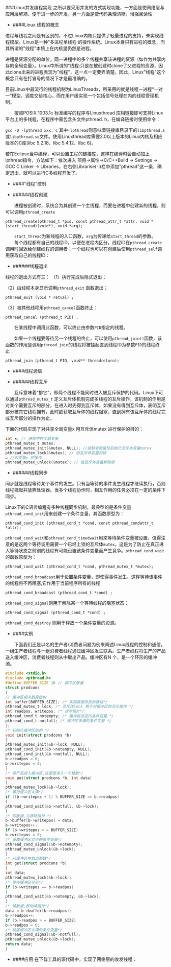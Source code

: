 ###Linux并发编程实现
之所以要采用并发的方式实现功能，一方面是使网络层与应用层解耦，便于进一步的开发，另一方面是使代码条理清晰，增强阅读性
* ####Linux 线程的概念

进程与线程之间是有区别的，不过Linux内核只提供了轻量进程的支持，未实现线程模型。Linux是一种"多进程单线程:的操作系统。Linux本身只有进程的概念，而其所谓的"线程"本质上在内核里仍然是进程。

进程是资源分配的单位，同一进程中的多个线程共享该进程的资源（如作为共享内存的全局变量）。Linux中所谓的"线程:只是在被创建时clone了父进程的资源，因此clone出来的进程表现为"线程"，这一点一定要弄清楚。因此，Linux"线程"这个概念只有在打冒号的情况下才是最准确的。

目前Linux中最流行的线程机制为LinuxThreads，所采用的就是线程－进程“一对一”模型，调度交给核心，而在用户级实现一个包括信号处理在内的线程管理机制。

　　按照POSIX 1003.1c 标准编写的程序与Linuxthread 库相链接即可支持Linux平台上的多线程，在程序中需包含头文件pthread. h，在编译链接时使用命令：

`gcc -D -lpthread xxx. c`
其中`-lpthread`则意味着链接库目录下的`libpthread.a`或`libpthread.so`文件。使用Linuxthread库需要2.0以上版本的Linux内核及相应版本的C库(libc 5.2.18、libc 5.4.12、libc 6)。

若在Eclipse当中编译，可以设置工程的链接库，这样在编译时会自动加上-lpthread指令，方法如下：依次进入 项目->属性->C/C++Build -> Settings -> GCC C Linker -> Libraries，在右侧Librarise(-l)栏中添加"pthread"这一条，确定退出，就可以进行C多线程开发了。
　　
* ####"线程"控制

* ######线程创建

　　进程被创建时，系统会为其创建一个主线程，而要在进程中创建新的线程，则可以调用`pthread_create`
```
pthread_create(pthread_t *pid, const pthread_attr_t *attr, void *
(start_thread)(void*), void *arg);
```
　　`start_thread`为新线程的入口函数，`arg`为传递给`start_thread`的参数。
　　每个线程都有自己的线程ID，以便在进程内区分。线程ID在`pthread_create`调用时回返给创建线程的调用者；一个线程也可以在创建后使用`pthread_self`调用获取自己的线程ID：

* ######线程退出

线程的退出方式有三：
（1）执行完成后隐式退出；

（2）由线程本身显示调用`pthread_exit` 函数退出；

`pthread_exit (void * retval) ;`

（3）被其他线程用`pthread_cancel`函数终止：

`pthread_cancel (pthread_t PID) ;`

　　在某线程中调用此函数，可以终止由参数`PID`指定的线程。

　　如果一个线程要等待另一个线程的终止，可以使用`pthread_join()`函数，该函数的作用是调用`pthread_join`的线程将被挂起直到线程ID为参数`PID`的线程终止：

`pthread_join (pthread_t PID, void** threadreturn);`

* ####线程通信

* ######线程互斥

　　互斥意味着“排它”，即两个线程不能同时进入被互斥保护的代码。Linux下可以通过`pthread_mutex_t` 定义互斥体机制完成多线程的互斥操作，该机制的作用是对某个需要互斥的部分，在进入时先得到互斥体，如果没有得到互斥体，表明互斥部分被其它线程拥有，此时欲获取互斥体的线程阻塞，直到拥有该互斥体的线程完成互斥部分的操作为止。

下面的代码实现了对共享全局变量x 用互斥体mutex 进行保护的目的：
```c
int x; // 进程中的全局变量
pthread_mutex_t mutex;
pthread_mutex_init(&mutex, NULL); //按缺省的属性初始化互斥体变量mutex
pthread_mutex_lock(&mutex); // 给互斥体变量加锁
… //对变量x 的操作
phtread_mutex_unlock(&mutex); // 给互斥体变量解除锁
```
* ######线程同步

同步就是线程等待某个事件的发生。只有当等待的事件发生线程才继续执行，否则线程挂起并放弃处理器。当多个线程协作时，相互作用的任务必须在一定的条件下同步。

Linux下的C语言编程有多种线程同步机制，最典型的是条件变量`pthread_cond_init`用来创建一个条件变量，其函数原型为：

`pthread_cond_init (pthread_cond_t *cond, const pthread_condattr_t *attr);`

`pthread_cond_wait`和`pthread_cond_timedwait`用来等待条件变量被设置，值得注意的是这两个等待调用需要一个已经上锁的互斥体`mutex`，这是为了防止在真正进入等待状态之前别的线程有可能设置该条件变量而产生竞争。`pthread_cond_wait`的函数原型为：

`pthread_cond_wait (pthread_cond_t *cond, pthread_mutex_t *mutex);`

`pthread_cond_broadcast`用于设置条件变量，即使得事件发生，这样等待该事件的线程将不再阻塞,它作用于当前程序所有的线程

`pthread_cond_broadcast (pthread_cond_t *cond) ;`

`pthread_cond_signal`则用于解除某一个等待线程的阻塞状态：

`pthread_cond_signal (pthread_cond_t *cond) ;`

`pthread_cond_destroy` 则用于释放一个条件变量的资源。


 

* ####实例

　　下面我们还是以名的生产者/消费者问题为例来阐述Linux线程的控制和通信。一组生产者线程与一组消费者线程通过缓冲区发生联系。生产者线程将生产的产品送入缓冲区，消费者线程则从中取出产品。缓冲区有N 个，是一个环形的缓冲池。
```c
#include <stdio.h>
#include <pthread.h>
#define BUFFER_SIZE 16 // 缓冲区数量
struct prodcons
{
// 缓冲区相关数据结构
int buffer[BUFFER_SIZE]; /* 实际数据存放的数组*/
pthread_mutex_t lock; /* 互斥体lock 用于对缓冲区的互斥操作 */
int readpos, writepos; /* 读写指针*/
pthread_cond_t notempty; /* 缓冲区非空的条件变量 */
pthread_cond_t notfull; /* 缓冲区未满的条件变量 */
};
/* 初始化缓冲区结构 */
void init(struct prodcons *b)
{
pthread_mutex_init(&b->lock, NULL);
pthread_cond_init(&b->notempty, NULL);
pthread_cond_init(&b->notfull, NULL);
b->readpos = 0;
b->writepos = 0;
}
/* 将产品放入缓冲区,这里是存入一个整数*/
void put(struct prodcons *b, int data)
{
pthread_mutex_lock(&b->lock);
/* 等待缓冲区未满*/
if ((b->writepos + 1) % BUFFER_SIZE == b->readpos)
{
pthread_cond_wait(&b->notfull, &b->lock);
}
/* 写数据,并移动指针 */
b->buffer[b->writepos] = data;
b->writepos++;
if (b->writepos > = BUFFER_SIZE)
b->writepos = 0;
/* 设置缓冲区非空的条件变量*/
pthread_cond_signal(&b->notempty);
pthread_mutex_unlock(&b->lock);
} 
/* 从缓冲区中取出整数*/
int get(struct prodcons *b)
{
int data;
pthread_mutex_lock(&b->lock);
/* 等待缓冲区非空*/
if (b->writepos == b->readpos)
{
pthread_cond_wait(&b->notempty, &b->lock);
}
/* 读数据,移动读指针*/
data = b->buffer[b->readpos];
b->readpos++;
if (b->readpos > = BUFFER_SIZE)
b->readpos = 0;
/* 设置缓冲区未满的条件变量*/
pthread_cond_signal(&b->notfull);
pthread_mutex_unlock(&b->lock);
return data;
}
```
* ####应用
在下载工具的源代码中，实现了网络层的收发线程：



